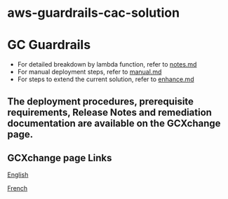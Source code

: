 # aws-guardrails-cac-solution

# GC Guardrails

- For detailed breakdown by lambda function, refer to [notes.md](./doc/NOTES.md)
- For manual deployment steps, refer to [manual.md](./doc/MANUAL.md)
- For steps to extend the current solution, refer to [enhance.md](./doc/ENHANCE.md)

## The deployment procedures, prerequisite requirements, Release Notes and remediation documentation are available on the GCXchange page.

## GCXchange page Links
[English](https://gcxgce.sharepoint.com/teams/10001628/SitePages/AWS%20Compliance%20as%20Code.aspx?e=xpeDGg&share=Ef_KEBAcfjdAnH0TRl9no3EBj6WQDDNp1_DopGPS-Ihobw)

[French](https://gcxgce.sharepoint.com/teams/10001628/SitePages/FR_AWS%20Compliance%20as%20Code.aspx?csf=1&web=1&share=EbxoKhGcnuJGvIM9VtAfgEUBDdLwP0cVuZa_O3yz8jm60Q&e=Y4MyRB)


